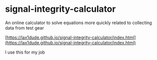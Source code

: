 # signal-integrity-calculator
An online calculator to solve equations more quickly related to collecting data from test gear

[https://lax1dude.github.io/signal-integrity-calculator/index.html](https://lax1dude.github.io/signal-integrity-calculator/index.html)

I use this for my job
